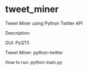 # tweet_miner
Tweet Miner using Python Twitter API

Description:

GUI: PyQT5

Tweet Miner: python-twitter

How to run:
python main.py
